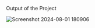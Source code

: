 Output of the Project

![Screenshot 2024-08-01 180906](https://github.com/user-attachments/assets/bfd7ff4a-9c72-40e2-b441-4b2f59038b8e)
